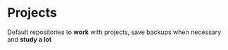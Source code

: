 <h1>Projects</h1>

Default repositories to **work** with projects, save backups when necessary and **study a lot**
